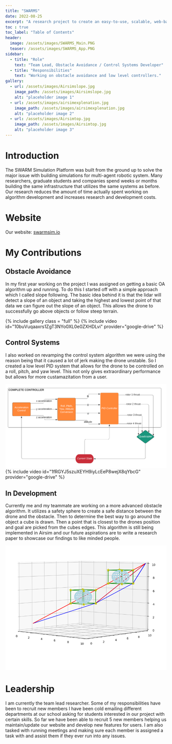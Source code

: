 ```yaml
---
title: "SWARMS"
date: 2022-08-25
excerpt: "A research project to create an easy-to-use, scalable, web-based multi-agent drone simulation platform."
toc : true
toc_label: "Table of Contents"
header:
  image: /assets/images/SWARMS_Main.PNG
  teaser: /assets/images/SWARMS_App.PNG
sidebar:
  - title: "Role"
    text: "Team Lead, Obstacle Avoidance / Control Systems Developer"
  - title: "Responsibilities"
    text: "Working on obstacle avoidance and low level controllers."
gallery:
  - url: /assets/images/Airsimslope.jpg
    image_path: /assets/images/Airsimslope.jpg
    alt: "placeholder image 1"
  - url: /assets/images/airsimexplenation.jpg
    image_path: /assets/images/airsimexplenation.jpg
    alt: "placeholder image 2"
  - url: /assets/images/Airsimtop.jpg
    image_path: /assets/images/Airsimtop.jpg
    alt: "placeholder image 3"
---
```

# Introduction
The SWARM Simulation Platform was built from the ground up to solve the major issue with building simulations for multi-agent robotic system. Many researchers, graduate students and companies spend weeks or months building the same infrastructure that utilizes the same systems as before. Our research reduces the amount of time actually spent working on algorithm development and increases research and development costs.

# Website

Our website: [swarmsim.io](https://www.swarmsim.io/)

# My Contributions

## Obstacle Avoidance
In my first year working on the project I was assigned on getting a basic OA algorithm up and running. To do this I started off with a simple approach which I called slope following. The basic idea behind it is that the lidar will detect a slope of an object and taking the highest and lowest point of that data we can figure out the slope of an object. This allows the drone to successfully go above objects or follow steep terrain.

{% include gallery class = "full" %} 
{% include video id="10buVuqaaxrs1ZgT3NYo0XL0e0ZXHDLvi" provider="google-drive" %}

## Control Systems
I also worked on revamping the control system algorithm we were using the reason being that it caused a lot of jerk making the drone unstable. So I created a low level PID system that allows for the drone to be controlled on a roll, pitch, and yaw level. This not only gives extraordinary performance but allows for more custamazitation from a user. 

<img src="/assets/images/pidstruct.PNG" alt="">
{% include video id="1fRGYJ5szuXEYH9iyLcEeP8wejX8qYbcG" provider="google-drive" %}

## In Development
Currently me and my teammate are working on a more advanced obstacle algorithm. It utilizes a safety sphere to create a safe distance between the drone and the obstacle. Then to determine the best way to go around the object a cube is drawn. Then a point that is closest to the drones position and goal are picked from the cubes edges. This algorithm is still being implemented in Airsim and our future aspirations are to write a research paper to showcase our findings to like minded people.

<img src="/assets/images/newalgo.png" alt="">

# Leadership
I am currently the team lead researcher. Some of my responsibilities have been to recruit new members I have been cold emailing different departments at our school asking for students interested in our project with certain skills. So far we have been able to recruit 5 new members helping us maintain/update our website and develop new features for users. I am also tasked with running meetings and making sure each member is assigned a task with and assist them if they ever run into any issues.

